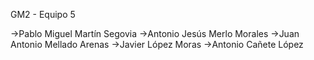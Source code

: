 GM2 - Equipo 5

->Pablo Miguel Martín Segovia 
->Antonio Jesús Merlo Morales
->Juan Antonio Mellado Arenas
->Javier López Moras
->Antonio Cañete López
